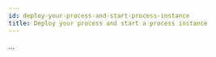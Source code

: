 ```yaml
---
id: deploy-your-process-and-start-process-instance
title: Deploy your process and start a process instance
---
```


...

